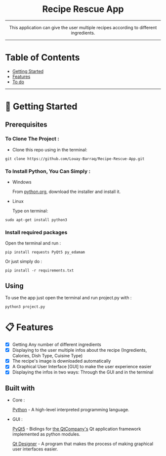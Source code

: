 <h1 align='center'>Recipe Rescue App</h1>

---

<p align="center">
    This application can give the user multiple recipes according to different ingredients.

</p>


---


# Table of Contents
<ul>
	<li><a href="#-getting-started">Getting Started</a></li>
	<li><a href="#-features">Features</a></li>
	<li><a href="#to-do">To do</a></li>
</ul>

---

# 🚀 Getting Started
<h2> Prerequisites </h2>

<h3>To Clone The Project :</h3>
<ul>
	<li>Clone this repo using in the terminal:
</ul>

```
git clone https://github.com/Louay-Barraq/Recipe-Rescue-App.git
```
<h3>To Install Python, You Can Simply :</h3>
<ul>
	<li>Windows
		<p>From <a href="http://python.org/download">python.org</a>, download the installer and install it. </p>
	</li>
	<li>Linux
		<p>Type on terminal:</p>
	</li>
</ul>

```
sudo apt-get install python3
```

<h3>Install required packages</h3>
<p>Open the terminal and run :</p>

```
pip install requests PyQt5 py_edamam
```

<p> Or just simply do :</p>

```
pip install -r requirements.txt
```

<h2>Using</h2>
<p>To use the app just open the terminal and run project.py with :</p>

```
python3 project.py
```

# 📋 Features

- [X] Getting Any number of different ingredients
- [X] Displaying to the user multiple infos about the recipe (Ingredients, Calories, Dish Type, Cuisine Type)
- [X] The recipe's image is downloaded automatically
- [X] A Graphical User Interface [GUI] to make the user experience easier
- [X] Displaying the infos in two ways: Through the GUI and in the terminal

<h2> Built with</h2>
<ul>
	<li>Core :
    		<p>
			<a href="python.org">Python</a> - A high-level interpreted programming language.
		</p>
  	</li>
    <li>GUI :
        <p>
        <a href='https://www.riverbankcomputing.com/software/pyqt/'>PyQt5</a> -
            Bidings for <a href='https://www.qt.io/'>the QtCompany's</a> Qt application framework implemented as python modules.
        </p>
      <p>
      <a href='https://build-system.fman.io/qt-designer-download'>Qt Designer</a> - A program that makes the process of making graphical user interfaces easier.
      </p>
</ul>
